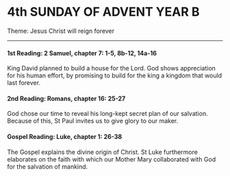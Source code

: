 # 4th SUNDAY OF ADVENT YEAR B
Theme: Jesus Christ will reign forever

---

#### 1st Reading: 2 Samuel, chapter 7: 1-5, 8b-12, 14a-16

King David planned to build a house for the Lord. God shows appreciation for his human effort, by promising to build for the king a kingdom that would last forever.

#### 2nd Reading: Romans, chapter 16: 25-27

God chose our time to reveal his long-kept secret plan of our salvation. Because of this, St Paul invites us to give glory to our maker.

#### Gospel Reading: Luke, chapter 1: 26-38

The Gospel explains the divine origin of Christ. St Luke furthermore elaborates on the faith with which our Mother Mary collaborated with God for the salvation of mankind.